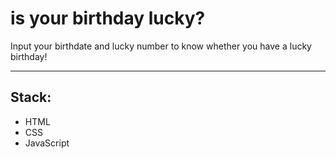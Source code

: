 # is your birthday lucky?

Input your birthdate and lucky number to know whether you have a lucky birthday!

---

## Stack:
* HTML
* CSS
* JavaScript
